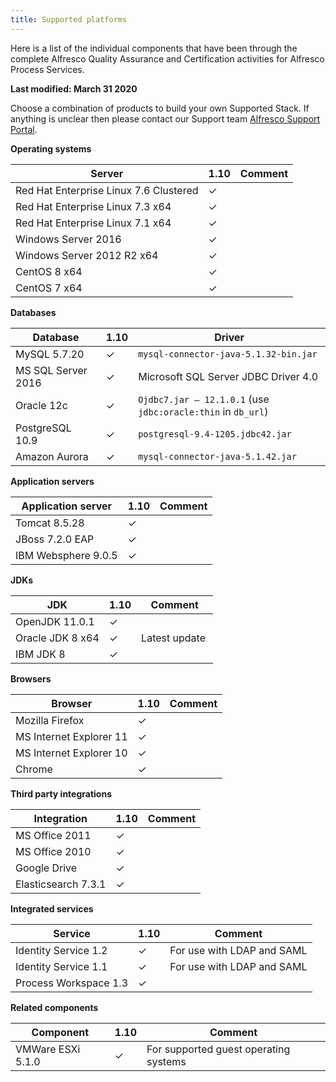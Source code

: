 ```yaml
---
title: Supported platforms
---
```


Here is a list of the individual components that have been through the complete 
Alfresco Quality Assurance and Certification activities for Alfresco Process Services.

**Last modified: March 31 2020**

Choose a combination of products to build your own Supported Stack. If anything is unclear then please contact 
our Support team [Alfresco Support Portal](https://support.alfresco.com).

**Operating systems**

|Server|1.10|Comment|
|------|----|-------|
|Red Hat Enterprise Linux 7.6 Clustered |✓| |
|Red Hat Enterprise Linux 7.3 x64 |✓| |
|Red Hat Enterprise Linux 7.1 x64 |✓| |
|Windows Server 2016|✓| |
|Windows Server 2012 R2 x64 |✓| |
|CentOS 8 x64|✓| |
|CentOS 7 x64|✓| |

**Databases**

|Database|1.10|Driver|
|--------|----|------|
|MySQL 5.7.20 |✓|`mysql-connector-java-5.1.32-bin.jar`|
|MS SQL Server 2016|✓|Microsoft SQL Server JDBC Driver 4.0|
|Oracle 12c|✓| `Ojdbc7.jar – 12.1.0.1` (use `jdbc:oracle:thin` in `db_url`) |
|PostgreSQL 10.9|✓|`postgresql-9.4-1205.jdbc42.jar`|
|Amazon Aurora|✓|`mysql-connector-java-5.1.42.jar`|

**Application servers**

|Application server|1.10|Comment|
|------------------|----|-------|
|Tomcat 8.5.28 |✓| |
|JBoss 7.2.0 EAP |✓| |
|IBM Websphere 9.0.5|✓| |

**JDKs**

|JDK|1.10|Comment|
|---|----|-------|
|OpenJDK 11.0.1|✓| |
|Oracle JDK 8 x64 |✓| Latest update |
|IBM JDK 8 |✓| |

**Browsers**

|Browser|1.10|Comment|
|-------|----|-------|
|Mozilla Firefox|✓| |
|MS Internet Explorer 11|✓| |
|MS Internet Explorer 10|✓| |
|Chrome|✓| |

**Third party integrations**

|Integration|1.10|Comment|
|-----------|----|-------|
|MS Office 2011|✓| |
|MS Office 2010|✓| |
|Google Drive|✓| |
|Elasticsearch 7.3.1|✓| |

**Integrated services**

|Service|1.10|Comment|
|-------|----|-------|
|Identity Service 1.2|✓|For use with LDAP and SAML|
|Identity Service 1.1|✓|For use with LDAP and SAML|
|Process Workspace 1.3|✓| |

**Related components**

|Component|1.10|Comment|
|---------|----|-------|
|VMWare ESXi 5.1.0|✓|For supported guest operating systems|

